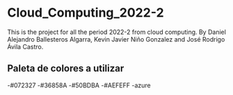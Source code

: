 # Cloud_Computing_2022-2
This is the project for all the period 2022-2 from cloud computing.
By Daniel Alejandro Ballesteros Algarra, Kevin Javier Niño Gonzalez and José Rodrigo Ávila Castro.


## Paleta de colores a utilizar
-#072327
-#36858A
-#50BDBA
-#AEFEFF
-azure
